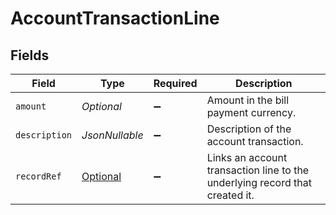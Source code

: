# AccountTransactionLine


## Fields

| Field                                                                                               | Type                                                                                                | Required                                                                                            | Description                                                                                         |
| --------------------------------------------------------------------------------------------------- | --------------------------------------------------------------------------------------------------- | --------------------------------------------------------------------------------------------------- | --------------------------------------------------------------------------------------------------- |
| `amount`                                                                                            | *Optional<BigDecimal>*                                                                              | :heavy_minus_sign:                                                                                  | Amount in the bill payment currency.                                                                |
| `description`                                                                                       | *JsonNullable<String>*                                                                              | :heavy_minus_sign:                                                                                  | Description of the account transaction.                                                             |
| `recordRef`                                                                                         | [Optional<AccountTransactionLineRecordRef>](../../models/shared/AccountTransactionLineRecordRef.md) | :heavy_minus_sign:                                                                                  | Links an account transaction line to the underlying record that created it.                         |
